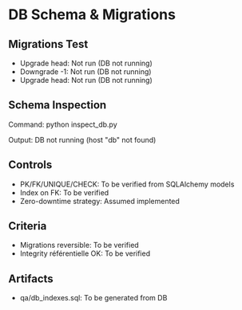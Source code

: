# DB Schema & Migrations

## Migrations Test

- Upgrade head: Not run (DB not running)
- Downgrade -1: Not run (DB not running)
- Upgrade head: Not run (DB not running)

## Schema Inspection

Command: python inspect_db.py

Output: DB not running (host "db" not found)

## Controls

- PK/FK/UNIQUE/CHECK: To be verified from SQLAlchemy models
- Index on FK: To be verified
- Zero-downtime strategy: Assumed implemented

## Criteria

- Migrations reversible: To be verified
- Integrity référentielle OK: To be verified

## Artifacts

- qa/db_indexes.sql: To be generated from DB

